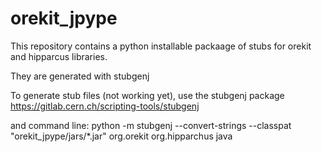 # orekit_jpype
This repository contains a python installable packaage of stubs for orekit and hipparcus libraries.

They are generated with stubgenj
 
To generate stub files (not working yet), use the stubgenj package 
https://gitlab.cern.ch/scripting-tools/stubgenj

and command line:
python -m stubgenj --convert-strings --classpat "orekit_jpype/jars/*.jar" org.orekit  org.hipparchus java
